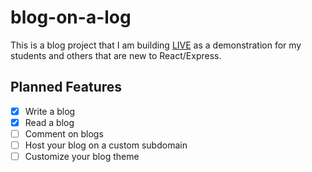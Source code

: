 # blog-on-a-log

This is a blog project that I am building [LIVE](https://www.youtube.com/channel/UC6YpefDuTu0ruFOYAgkVMKw) as a demonstration for my students and others that are new to React/Express.

## Planned Features
- [x] Write a blog
- [x] Read a blog
- [ ] Comment on blogs
- [ ] Host your blog on a custom subdomain
- [ ] Customize your blog theme
